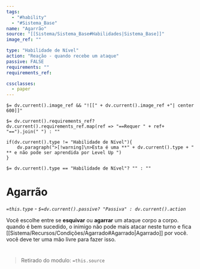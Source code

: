 ```yaml
---
tags:
  - "#hability"
  - "#Sistema_Base"
name: "Agarrão"
source: "[[Sistema/Sistema_Base#Habilidades|Sistema_Base]]"
image_ref: ""

type: "Habilidade de Nível"
action: "Reação - quando recebe um ataque"
passive: FALSE
requirements: ""
requirements_ref:  

cssclasses:
  - paper
---
```

`$= dv.current().image_ref && "![[" + dv.current().image_ref +"| center 600]]"`


`$= dv.current().requirements_ref? dv.current().requirements_ref.map(ref => "==Requer " + ref+ "==").join(" ") : ""`

```dataviewjs
if(dv.current().type != "Habilidade de Nível"){
	dv.paragraph(">[!warning]\n>Esta é uma **" + dv.current().type + " ** e não pode ser aprendida por Level Up ")
}
```


`$= dv.current().type == "Habilidade de Nível"? "" : ""`
# Agarrão
*`=this.type` - `$=dv.current().passive? "Passiva" : dv.current().action`*

Você escolhe entre se **esquivar** ou **agarrar** um ataque corpo a corpo. quando é bem sucedido, o inimigo não pode mais atacar neste turno e fica [[Sistema/Recursos/Condições/Agarrado#Agarrado|Agarrado]] por você. você deve ter uma mão livre para fazer isso.


#
> Retirado do modulo: `=this.source`